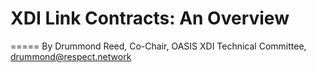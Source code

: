 # XDI Link Contracts: An Overview
=====
By Drummond Reed, Co-Chair, OASIS XDI Technical Committee, drummond@respect.network


